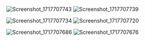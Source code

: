 ![Screenshot_1717707743](https://github.com/AktanK13/malina_test/assets/103981549/e79a8596-3ca7-441d-a6f5-e248e845232b) ![Screenshot_1717707739](https://github.com/AktanK13/malina_test/assets/103981549/585a2564-9645-4bfe-ba88-6b2af027350b)

![Screenshot_1717707734](https://github.com/AktanK13/malina_test/assets/103981549/41aa79ac-aca6-4ac4-9d3d-f1cd6e6efc61) ![Screenshot_1717707720](https://github.com/AktanK13/malina_test/assets/103981549/d9cd8598-a379-4252-a36f-9e27e731f7bb)

![Screenshot_1717707686](https://github.com/AktanK13/malina_test/assets/103981549/153d21b1-6e93-45b2-8073-3c5f63971c50) ![Screenshot_1717707676](https://github.com/AktanK13/malina_test/assets/103981549/a4738443-44d7-474f-b0ec-edaa03305512)

